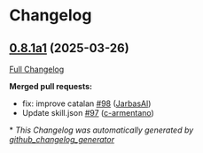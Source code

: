 # Changelog

## [0.8.1a1](https://github.com/OpenVoiceOS/ovos-skill-wikipedia/tree/0.8.1a1) (2025-03-26)

[Full Changelog](https://github.com/OpenVoiceOS/ovos-skill-wikipedia/compare/0.8.0...0.8.1a1)

**Merged pull requests:**

- fix: improve catalan [\#98](https://github.com/OpenVoiceOS/ovos-skill-wikipedia/pull/98) ([JarbasAl](https://github.com/JarbasAl))
- Update skill.json [\#97](https://github.com/OpenVoiceOS/ovos-skill-wikipedia/pull/97) ([c-armentano](https://github.com/c-armentano))



\* *This Changelog was automatically generated by [github_changelog_generator](https://github.com/github-changelog-generator/github-changelog-generator)*
